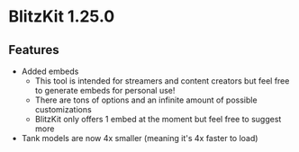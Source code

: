 # BlitzKit 1.25.0

## Features

- Added embeds
  - This tool is intended for streamers and content creators but feel free to generate embeds for personal use!
  - There are tons of options and an infinite amount of possible customizations
  - BlitzKit only offers 1 embed at the moment but feel free to suggest more
- Tank models are now 4x smaller (meaning it's 4x faster to load)
